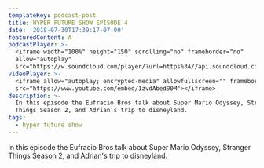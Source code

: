 ```yaml
---
templateKey: podcast-post
title: HYPER FUTURE SHOW EPISODE 4
date: '2018-07-30T17:39:17-07:00'
featuredContent: A
podcastPlayer: >-
  <iframe width="100%" height="150" scrolling="no" frameborder="no"
  allow="autoplay"
  src="https://w.soundcloud.com/player/?url=https%3A//api.soundcloud.com/tracks/349223501&color=%23ff5500&auto_play=false&hide_related=false&show_comments=true&show_user=true&show_reposts=false&show_teaser=true&visual=true"></iframe>
videoPlayer: >-
  <iframe allow="autoplay; encrypted-media" allowfullscreen="" frameborder="0"
  src="https://www.youtube.com/embed/1zvdAbed90M"></iframe>
description: >-
  In this episode the Eufracio Bros talk about Super Mario Odyssey, Stranger
  Things Season 2, and Adrian's trip to disneyland.
tags:
  - hyper future show
---
```

<p>In this episode the Eufracio Bros talk about Super Mario Odyssey, Stranger Things Season 2, and Adrian's trip to disneyland.</p>
